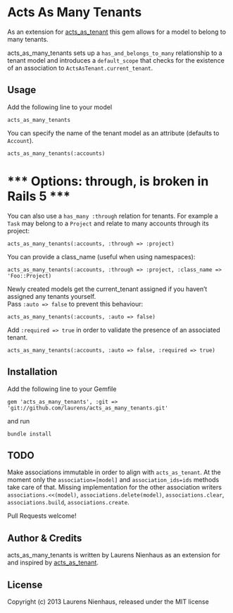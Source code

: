 # Acts As Many Tenants

As an extension for [acts_as_tenant](http://github.com/ErwinM/acts_as_tenant) this gem allows for a model to belong to many tenants.

acts_as_many_tenants sets up a `has_and_belongs_to_many` relationship to a tenant model and introduces a `default_scope` that checks for the existence of an association to `ActsAsTenant.current_tenant`.

## Usage

Add the following line to your model

``acts_as_many_tenants``

You can specify the name of the tenant model as an attribute (defaults to `Account`).

``acts_as_many_tenants(:accounts)``

# \*\*\* Options: through, is broken in Rails 5 \*\*\*

You can also use a `has_many :through` relation for tenants.
For example a `Task` may belong to a `Project` and relate to many accounts through its project:

``acts_as_many_tenants(:accounts, :through => :project)``

You can provide a class_name (useful when using namespaces):

``acts_as_many_tenants(:accounts, :through => :project, :class_name => 'Foo::Project)``

Newly created models get the current_tenant assigned if you haven’t assigned any tenants yourself.  
Pass `:auto => false` to prevent this behaviour:

``acts_as_many_tenants(:accounts, :auto => false)``

Add `:required => true` in order to validate the presence of an associated tenant.

``acts_as_many_tenants(:accounts, :auto => false, :required => true)``

## Installation

Add the following line to your Gemfile

``gem 'acts_as_many_tenants', :git => 'git://github.com/laurens/acts_as_many_tenants.git'``

and run

``bundle install``

## TODO

Make associations immutable in order to align with `acts_as_tenant`.
At the moment only the `association=[model]` and `association_ids=ids` methods take care of that. Missing implementation for
the other association writers `associations.<<(model)`, `associations.delete(model)`, `associations.clear`, `associations.build`, `associations.create`.

Pull Requests welcome!

## Author & Credits

acts_as_many_tenants is written by Laurens Nienhaus as an extension for and inspired by [acts_as_tenant](http://github.com/ErwinM/acts_as_tenant).

## License

Copyright (c) 2013 Laurens Nienhaus, released under the MIT license
